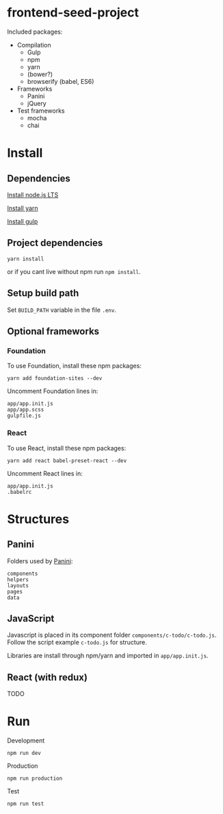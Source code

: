 # frontend-seed-project

Included packages:

* Compilation
  * Gulp
  * npm
  * yarn
  * (bower?)
  * browserify (babel, ES6)
* Frameworks
  * Panini
  * jQuery
* Test frameworks
  * mocha
  * chai

# Install

## Dependencies

[Install node.js LTS](https://nodejs.org/en/)

[Install yarn](https://yarnpkg.com/en/docs/install)

[Install gulp](https://gulpjs.com/)

## Project dependencies

```
yarn install
```
or if you cant live without npm run ```npm install```.

## Setup build path

Set ```BUILD_PATH``` variable in the file ```.env```.

## Optional frameworks

### Foundation

To use Foundation, install these npm packages:
```
yarn add foundation-sites --dev
```

Uncomment Foundation lines in:
```
app/app.init.js
app/app.scss
gulpfile.js
```

### React

To use React, install these npm packages:
```
yarn add react babel-preset-react --dev
```

Uncomment React lines in:
```
app/app.init.js
.babelrc
```

# Structures

## Panini

Folders used by [Panini](https://github.com/zurb/panini):

```
components
helpers
layouts
pages
data
```

## JavaScript

Javascript is placed in its component folder ```components/c-todo/c-todo.js```. Follow the script example ```c-todo.js``` for structure.

Libraries are install through npm/yarn and imported in ```app/app.init.js```.


## React (with redux)

TODO

# Run

Development
```
npm run dev
```

Production
```
npm run production
```

Test
```
npm run test
```